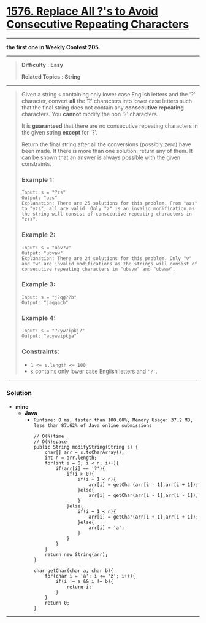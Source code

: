 # [1576. Replace All ?'s to Avoid Consecutive Repeating Characters](https://leetcode.com/problems/replace-all-s-to-avoid-consecutive-repeating-characters/)

---

**the first one in Weekly Contest 205.**

---

> **Difficulty** : **Easy**
>
> **Related Topics** : **String**

---

> Given a string `s` containing only lower case English letters and the '?' character, convert **all** the '?' characters into lower case letters such that the final string does not contain any **consecutive repeating** characters. You **cannot** modify the non '?' characters.
>
> It is **guaranteed** that there are no consecutive repeating characters in the given string **except** for '?'.
>
> Return the final string after all the conversions (possibly zero) have been made. If there is more than one solution, return any of them. It can be shown that an answer is always possible with the given constraints.
>
>
>
> ### Example 1:
> ```
> Input: s = "?zs"
> Output: "azs"
> Explanation: There are 25 solutions for this problem. From "azs" to "yzs", all are valid. Only "z" is an invalid modification as the string will consist of consecutive repeating characters in "zzs".
> ```
>
> ### Example 2:
> ```
> Input: s = "ubv?w"
> Output: "ubvaw"
> Explanation: There are 24 solutions for this problem. Only "v" and "w" are invalid modifications as the strings will consist of consecutive repeating characters in "ubvvw" and "ubvww".
> ```
>
> ### Example 3:
> ```
> Input: s = "j?qg??b"
> Output: "jaqgacb"
> ```
>
> ### Example 4:
> ```
> Input: s = "??yw?ipkj?"
> Output: "acywaipkja"
> ```
>
> ### Constraints:
> * `1 <= s.length <= 100`
> * `s` contains only lower case English letters and `'?'`.

---


### Solution
* **mine**
  * **Java**
    * `Runtime: 0 ms, faster than 100.00%, Memory Usage: 37.2 MB, less than 87.62% of Java online submissions`
      ```
      // O(N)time
      // O(N)space
      public String modifyString(String s) {
          char[] arr = s.toCharArray();
          int n = arr.length;
          for(int i = 0; i < n; i++){
              if(arr[i] == '?'){
                  if(i > 0){
                      if(i + 1 < n){
                          arr[i] = getChar(arr[i - 1],arr[i + 1]);
                      }else{
                          arr[i] = getChar(arr[i - 1],arr[i - 1]);
                      }
                  }else{
                      if(i + 1 < n){
                          arr[i] = getChar(arr[i + 1],arr[i + 1]);
                      }else{
                          arr[i] = 'a';
                      }
                  }
              }
          }
          return new String(arr);
      }

      char getChar(char a, char b){
          for(char i = 'a'; i <= 'z'; i++){
              if(i != a && i != b){
                  return i;
              }
          }
          return 0;
      }
      ```

---
